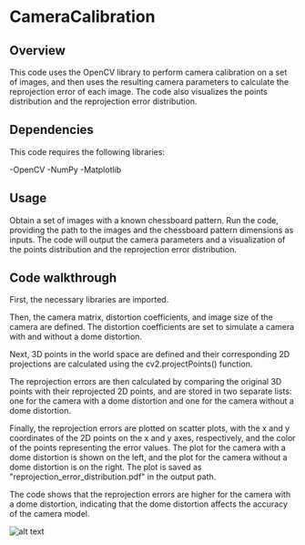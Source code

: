 # CameraCalibration

## Overview
This code uses the OpenCV library to perform camera calibration on a set of images, and then uses the resulting camera parameters to calculate the reprojection error of each image. The code also visualizes the points distribution and the reprojection error distribution.

## Dependencies
This code requires the following libraries:

-OpenCV
-NumPy
-Matplotlib

## Usage
Obtain a set of images with a known chessboard pattern.
Run the code, providing the path to the images and the chessboard pattern dimensions as inputs.
The code will output the camera parameters and a visualization of the points distribution and the reprojection error distribution.

## Code walkthrough
First, the necessary libraries are imported.

Then, the camera matrix, distortion coefficients, and image size of the camera are defined. The distortion coefficients are set to simulate a camera with and without a dome distortion.

Next, 3D points in the world space are defined and their corresponding 2D projections are calculated using the cv2.projectPoints() function.

The reprojection errors are then calculated by comparing the original 3D points with their reprojected 2D points, and are stored in two separate lists: one for the camera with a dome distortion and one for the camera without a dome distortion.

Finally, the reprojection errors are plotted on scatter plots, with the x and y coordinates of the 2D points on the x and y axes, respectively, and the color of the points representing the error values. The plot for the camera with a dome distortion is shown on the left, and the plot for the camera without a dome distortion is on the right. The plot is saved as "reprojection_error_distribution.pdf" in the output path.

The code shows that the reprojection errors are higher for the camera with a dome distortion, indicating that the dome distortion affects the accuracy of the camera model.

![alt text](https://github.com/bridges77/CameraCalibration/blob/main/reprojection_error_distribution-1.png)

